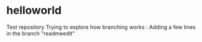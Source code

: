 # helloworld
Test repository
Trying to explore how branching works : Adding a few lines in the branch "readmeedit"
